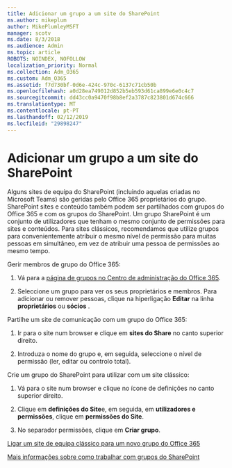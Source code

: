 ```yaml
---
title: Adicionar um grupo a um site do SharePoint
ms.author: mikeplum
author: MikePlumleyMSFT
manager: scotv
ms.date: 8/3/2018
ms.audience: Admin
ms.topic: article
ROBOTS: NOINDEX, NOFOLLOW
localization_priority: Normal
ms.collection: Adm_O365
ms.custom: Adm_O365
ms.assetid: f7d730bf-0d6e-424c-970c-6137c71cb50b
ms.openlocfilehash: a0d28ea749012d852b5eb593d61ca899e6e0c4c7
ms.sourcegitcommit: dd43cc0a9470f98b8ef2a3787c823801d674c666
ms.translationtype: MT
ms.contentlocale: pt-PT
ms.lasthandoff: 02/12/2019
ms.locfileid: "29898247"
---
```

# <a name="add-a-group-to-a-sharepoint-site"></a>Adicionar um grupo a um site do SharePoint

Alguns sites de equipa do SharePoint (incluindo aquelas criadas no Microsoft Teams) são geridas pelo Office 365 proprietários do grupo. SharePoint sites e conteúdo também podem ser partilhados com grupos do Office 365 e com os grupos do SharePoint. Um grupo SharePoint é um conjunto de utilizadores que tenham o mesmo conjunto de permissões para sites e conteúdos. Para sites clássicos, recomendamos que utilize grupos para convenientemente atribuir o mesmo nível de permissão para muitas pessoas em simultâneo, em vez de atribuir uma pessoa de permissões ao mesmo tempo.
  
Gerir membros de grupo do Office 365:
  
1. Vá para a [página de grupos no Centro de administração do Office 365](https://portal.office.com/adminportal/home#/groups).
    
2. Seleccione um grupo para ver os seus proprietários e membros. Para adicionar ou remover pessoas, clique na hiperligação **Editar** na linha **proprietários** ou **sócios** . 
    
Partilhe um site de comunicação com um grupo do Office 365:
  
1. Ir para o site num browser e clique em **sites do Share** no canto superior direito. 
    
2. Introduza o nome do grupo e, em seguida, seleccione o nível de permissão (ler, editar ou controlo total).
    
Crie um grupo do SharePoint para utilizar com um site clássico:
  
1. Vá para o site num browser e clique no ícone de definições no canto superior direito.
    
2. Clique em **definições do Site**e, em seguida, em **utilizadores e permissões**, clique em **permissões do Site**.
    
3. No separador permissões, clique em **Criar grupo**.
    
[Ligar um site de equipa clássico para um novo grupo do Office 365](https://go.microsoft.com/fwlink/?linkid=2008654)
  
[Mais informações sobre como trabalhar com grupos do SharePoint](https://go.microsoft.com/fwlink/?linkid=874658)
  

